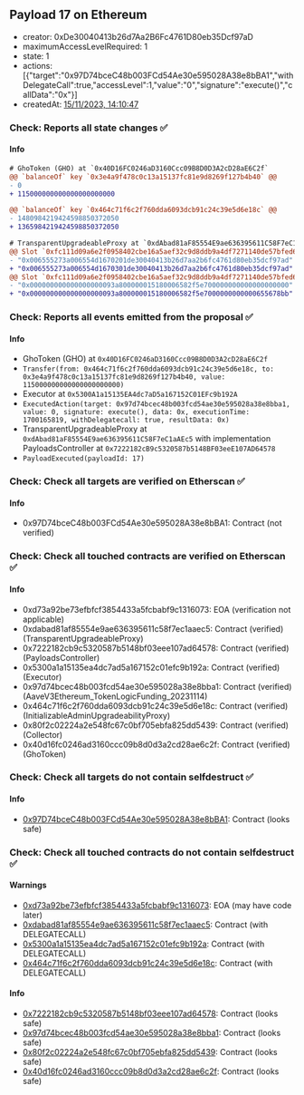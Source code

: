## Payload 17 on Ethereum

- creator: 0xDe30040413b26d7Aa2B6Fc4761D80eb35Dcf97aD
- maximumAccessLevelRequired: 1
- state: 1
- actions: [{"target":"0x97D74bceC48b003FCd54Ae30e595028A38e8bBA1","withDelegateCall":true,"accessLevel":1,"value":"0","signature":"execute()","callData":"0x"}]
- createdAt: [15/11/2023, 14:10:47](https://etherscan.io/tx/0x283a5b2dcd9d31c5a8f88505cc2308c5f0a932fcbb7ea155719895d8f99bb5ad)

### Check: Reports all state changes :white_check_mark:

#### Info


```diff
# GhoToken (GHO) at `0x40D16FC0246aD3160Ccc09B8D0D3A2cD28aE6C2f`
@@ `balanceOf` key `0x3e4a9f478c0c13a15137fc81e9d8269f127b4b40` @@
- 0
+ 115000000000000000000000

@@ `balanceOf` key `0x464c71f6c2f760dda6093dcb91c24c39e5d6e18c` @@
- 1480984219424598850372050
+ 1365984219424598850372050

```

```diff
# TransparentUpgradeableProxy at `0xdAbad81aF85554E9ae636395611C58F7eC1aAEc5` with implementation PayloadsController at `0x7222182cB9c5320587b5148BF03eeE107AD64578`
@@ Slot `0xfc111d09a6e2f0958402cbe16a5aef32c9d8ddb9a4df7271140de57bfed6525a` @@
- "0x006555273a006554d1670201de30040413b26d7aa2b6fc4761d80eb35dcf97ad"
+ "0x006555273a006554d1670301de30040413b26d7aa2b6fc4761d80eb35dcf97ad"
@@ Slot `0xfc111d09a6e2f0958402cbe16a5aef32c9d8ddb9a4df7271140de57bfed6525b` @@
- "0x000000000000000000093a800000015180006582f5e700000000000000000000"
+ "0x000000000000000000093a800000015180006582f5e7000000000000655678bb"
```


### Check: Reports all events emitted from the proposal :white_check_mark:

#### Info

- GhoToken (GHO) at `0x40D16FC0246aD3160Ccc09B8D0D3A2cD28aE6C2f`
- `Transfer(from: 0x464c71f6c2f760dda6093dcb91c24c39e5d6e18c, to: 0x3e4a9f478c0c13a15137fc81e9d8269f127b4b40, value: 115000000000000000000000)`
- Executor at `0x5300A1a15135EA4dc7aD5a167152C01EFc9b192A`
- `ExecutedAction(target: 0x97d74bcec48b003fcd54ae30e595028a38e8bba1, value: 0, signature: execute(), data: 0x, executionTime: 1700165819, withDelegatecall: true, resultData: 0x)`
- TransparentUpgradeableProxy at `0xdAbad81aF85554E9ae636395611C58F7eC1aAEc5` with implementation PayloadsController at `0x7222182cB9c5320587b5148BF03eeE107AD64578`
- `PayloadExecuted(payloadId: 17)`

### Check: Check all targets are verified on Etherscan :white_check_mark:

#### Info

- 0x97D74bceC48b003FCd54Ae30e595028A38e8bBA1: Contract (not verified)

### Check: Check all touched contracts are verified on Etherscan :white_check_mark:

#### Info

- 0xd73a92be73efbfcf3854433a5fcbabf9c1316073: EOA (verification not applicable)
- 0xdabad81af85554e9ae636395611c58f7ec1aaec5: Contract (verified) (TransparentUpgradeableProxy)
- 0x7222182cb9c5320587b5148bf03eee107ad64578: Contract (verified) (PayloadsController)
- 0x5300a1a15135ea4dc7ad5a167152c01efc9b192a: Contract (verified) (Executor)
- 0x97d74bcec48b003fcd54ae30e595028a38e8bba1: Contract (verified) (AaveV3Ethereum_TokenLogicFunding_20231114)
- 0x464c71f6c2f760dda6093dcb91c24c39e5d6e18c: Contract (verified) (InitializableAdminUpgradeabilityProxy)
- 0x80f2c02224a2e548fc67c0bf705ebfa825dd5439: Contract (verified) (Collector)
- 0x40d16fc0246ad3160ccc09b8d0d3a2cd28ae6c2f: Contract (verified) (GhoToken)

### Check: Check all targets do not contain selfdestruct :white_check_mark:

#### Info

- [0x97D74bceC48b003FCd54Ae30e595028A38e8bBA1](https://etherscan.io/address/0x97D74bceC48b003FCd54Ae30e595028A38e8bBA1): Contract (looks safe)

### Check: Check all touched contracts do not contain selfdestruct :white_check_mark:

#### Warnings

- [0xd73a92be73efbfcf3854433a5fcbabf9c1316073](https://etherscan.io/address/0xd73a92be73efbfcf3854433a5fcbabf9c1316073): EOA (may have code later)
- [0xdabad81af85554e9ae636395611c58f7ec1aaec5](https://etherscan.io/address/0xdabad81af85554e9ae636395611c58f7ec1aaec5): Contract (with DELEGATECALL)
- [0x5300a1a15135ea4dc7ad5a167152c01efc9b192a](https://etherscan.io/address/0x5300a1a15135ea4dc7ad5a167152c01efc9b192a): Contract (with DELEGATECALL)
- [0x464c71f6c2f760dda6093dcb91c24c39e5d6e18c](https://etherscan.io/address/0x464c71f6c2f760dda6093dcb91c24c39e5d6e18c): Contract (with DELEGATECALL)

#### Info

- [0x7222182cb9c5320587b5148bf03eee107ad64578](https://etherscan.io/address/0x7222182cb9c5320587b5148bf03eee107ad64578): Contract (looks safe)
- [0x97d74bcec48b003fcd54ae30e595028a38e8bba1](https://etherscan.io/address/0x97d74bcec48b003fcd54ae30e595028a38e8bba1): Contract (looks safe)
- [0x80f2c02224a2e548fc67c0bf705ebfa825dd5439](https://etherscan.io/address/0x80f2c02224a2e548fc67c0bf705ebfa825dd5439): Contract (looks safe)
- [0x40d16fc0246ad3160ccc09b8d0d3a2cd28ae6c2f](https://etherscan.io/address/0x40d16fc0246ad3160ccc09b8d0d3a2cd28ae6c2f): Contract (looks safe)

